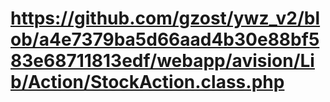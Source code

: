 # https://github.com/gzost/ywz_v2/blob/a4e7379ba5d66aad4b30e88bf583e68711813edf/webapp/avision/Lib/Action/StockAction.class.php

